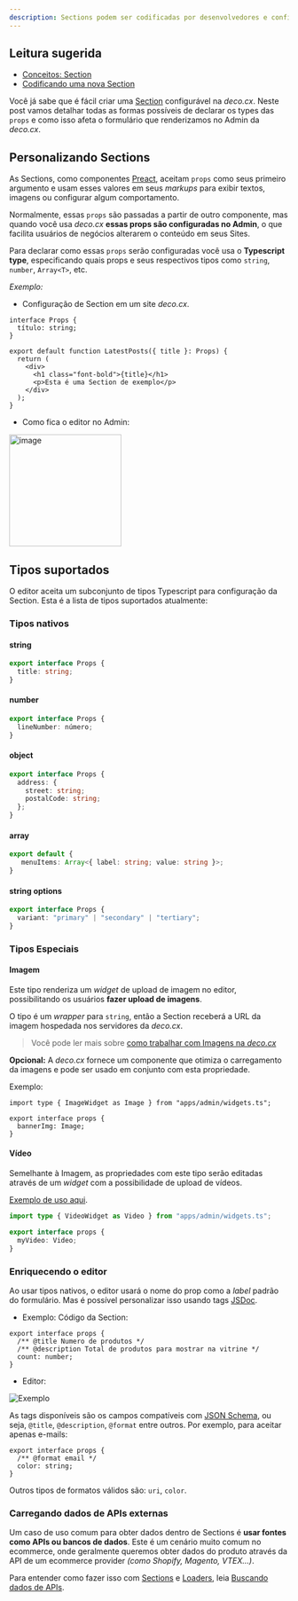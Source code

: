 ```yaml
---
description: Sections podem ser codificadas por desenvolvedores e configuradas por usuários de negócio no Admin. Aprenda todas as suas capacidades.
---
```


## Leitura sugerida

- [Conceitos: Section](/docs/pt/concepts/section)
- [Codificando uma nova Section](/docs/pt/developing-guide/hello-world)

Você já sabe que é fácil criar uma [Section](/docs/pt/concepts/section)
configurável na _deco.cx_. Neste post vamos detalhar todas as formas possíveis
de declarar os types das `props` e como isso afeta o formulário que renderizamos
no Admin da _deco.cx_.

## Personalizando Sections

As Sections, como componentes [Preact](https://preactjs.org), aceitam `props`
como seus primeiro argumento e usam esses valores em seus _markups_ para exibir
textos, imagens ou configurar algum comportamento.

Normalmente, essas `props` são passadas a partir de outro componente, mas quando
você usa _deco.cx_ **essas props são configuradas no Admin**, o que facilita
usuários de negócios alterarem o conteúdo em seus Sites.

Para declarar como essas `props` serão configuradas você usa o **Typescript
type**, especificando quais props e seus respectivos tipos como `string`,
`number`, `Array<T>`, etc.

_Exemplo:_

- Configuração de Section em um site _deco.cx_.

```tsx
interface Props {
  título: string;
}

export default function LatestPosts({ title }: Props) {
  return (
    <div>
      <h1 class="font-bold">{title}</h1>
      <p>Esta é uma Section de exemplo</p>
    </div>
  );
}
```

- Como fica o editor no Admin:

<img width="202" alt="image" src="https://user-images.githubusercontent.com/18706156/225458611-9fe5d3a2-e602-4313-b5b3-c2dddec80888.png">

## Tipos suportados

O editor aceita um subconjunto de tipos Typescript para configuração da Section.
Esta é a lista de tipos suportados atualmente:

### Tipos nativos

#### string

```ts
export interface Props {
  title: string;
}
```

#### number

```ts
export interface Props {
  lineNumber: número;
}
```

#### object

```ts
export interface Props {
  address: {
    street: string;
    postalCode: string;
  };
}
```

#### array

```ts
export default {
   menuItems: Array<{ label: string; value: string }>;
}
```

#### string options

```ts
export interface Props {
  variant: "primary" | "secondary" | "tertiary";
}
```

### Tipos Especiais

#### Imagem

Este tipo renderiza um _widget_ de upload de imagem no editor, possibilitando os
usuários **fazer upload de imagens**.

O tipo é um _wrapper_ para `string`, então a Section receberá a URL da imagem
hospedada nos servidores da _deco.cx_.

> Você pode ler mais sobre
> [como trabalhar com Imagens na _deco.cx_](/docs/pt/receitas/imagens)

**Opcional:** A _deco.cx_ fornece um componente que otimiza o carregamento da
imagens e pode ser usado em conjunto com esta propriedade.

Exemplo:

```tsx
import type { ImageWidget as Image } from "apps/admin/widgets.ts";

export interface props {
  bannerImg: Image;
}
```

#### Vídeo

Semelhante à Imagem, as propriedades com este tipo serão editadas através de um
_widget_ com a possibilidade de upload de vídeos.

[Exemplo de uso aqui](https://github.com/deco-sites/fashion/blob/e15a0320fe9e0b7503eb4723f7c230b23886c2b5/sections/VideoCarousel.tsx#L3).

```ts
import type { VideoWidget as Video } from "apps/admin/widgets.ts";

export interface props {
  myVideo: Video;
}
```

### Enriquecendo o editor

Ao usar tipos nativos, o editor usará o nome do prop como a _label_ padrão do
formulário. Mas é possível personalizar isso usando tags
[JSDoc](https://jsdoc.app/).

- Exemplo: Código da Section:

```tsx
export interface props {
  /** @title Numero de produtos */
  /** @description Total de produtos para mostrar na vitrine */
  count: number;
}
```

- Editor:

![Exemplo](https://deco.fibery.io/api/files/62cc889a-9460-4899-8d35-44f6a6608400?is-public=1#align=%3Aalignment%2Fblock-center&width=350&height=135)

As tags disponíveis são os campos compatíveis com
[JSON Schema](https://json-schema.org/), ou seja, `@title`, `@description`,
`@format` entre outros. Por exemplo, para aceitar apenas e-mails:

```tsx
export interface props {
  /** @format email */
  color: string;
}
```

Outros tipos de formatos válidos são: `uri`, `color`.

### Carregando dados de APIs externas

Um caso de uso comum para obter dados dentro de Sections é **usar fontes como
APIs ou bancos de dados**. Este é um cenário muito comum no ecommerce, onde
geralmente queremos obter dados do produto através da API de um ecommerce
provider _(como Shopify, Magento, VTEX...)_.

Para entender como fazer isso com [Sections](/docs/pt/concepts/section) e
[Loaders](/docs/pt/concepts/loader), leia
[Buscando dados de APIs](/docs/pt/developing-guide/fetching-data).
